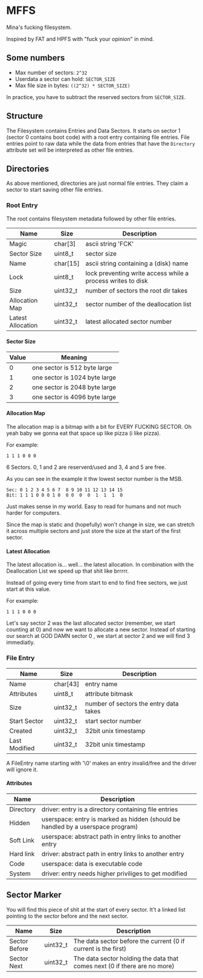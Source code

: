 # MFFS

Mina's fucking filesystem.

Inspired by FAT and HPFS with "fuck your opinion" in mind.


## Some numbers

- Max number of sectors: `2^32`
- Userdata a sector can hold: `SECTOR_SIZE`
- Max file size in bytes: `((2^32) * SECTOR_SIZE)`

In practice, you have to subtract the reserved sectors from `SECTOR_SIZE`.


## Structure

The Filesystem contains Entries and Data Sectors.
It starts on sector 1 (sector 0 contains boot code) with a root entry containing file entries.
File entries point to raw data while the data from entries that have the `Directory` attribute set will be interpreted as other file entries. 


## Directories

As above mentioned, directories are just normal file entries.
They claim a sector to start saving other file entries.


### Root Entry

The root contains filesystem metadata followed by other file entries.

| Name | Size | Description |
| ---- | ---- | ----------- |
| Magic | char[3] | ascii string 'FCK' |
| Sector Size | uint8_t | sector size |
| Name | char[15] | ascii string containing a (disk) name |
| Lock | uint8_t | lock preventing write access while a process writes to disk |
| Size | uint32_t | number of sectors the root dir takes |
| Allocation Map | uint32_t | sector number of the deallocation list |
| Latest Allocation | uint32_t | latest allocated sector number |


#### Sector Size

| Value | Meaning |
| ----- | ------- |
| 0 | one sector is 512 byte large |
| 1 | one sector is 1024 byte large |
| 2 | one sector is 2048 byte large |
| 3 | one sector is 4096 byte large |


#### Allocation Map

The allocation map is a bitmap with a bit for EVERY FUCKING SECTOR. Oh yeah baby we gonna eat that space up like pizza (i like pizza).

For example:
```
1 1 1 0 0 0
```

6 Sectors. 0, 1 and 2 are reserverd/used and 3, 4 and 5 are free.

As you can see in the example it thw lowest sector number is the MSB.

```
Sec: 0 1 2 3 4 5 6 7  8 9 10 11 12 13 14 15
Bit: 1 1 1 0 0 0 1 0  0 0  0  0  1  1  1  0
```

Just makes sense in my world. Easy to read for humans and not much harder for computers.

Since the map is static and (hopefully) won't change in size, we can stretch it across multiple sectors and just store the size at the start of the first sector.

#### Latest Allocation

The latest allocation is... well... the latest allocation. In combination with the Deallocation List we speed up that shit like brrrrr.

Instead of going every time from start to end to find free sectors, we just start at this value.

For example:
```
1 1 1 0 0 0
```

Let's say sector 2 was the last allocated sector (remember, we start counting at 0) and now we want to allocate a new sector. Instead of starting our search at GOD DAMN sector 0 , we start at sector 2 and we will find 3 immediatly.


### File Entry

| Name | Size | Description |
| ---- | ---- | ----------- |
| Name | char[43] | entry name |
| Attributes | uint8_t | attribute bitmask |
| Size | uint32_t | number of sectors the entry data takes |
| Start Sector | uint32_t | start sector number |
| Created | uint32_t | 32bit unix timestamp |
| Last Modified | uint32_t | 32bit unix timestamp |

A FileEntry name starting with '\0' makes an entry invalid/free and the driver will ignore it.

#### Attributes

| Name | Description |
| ---- | ----------- |
| Directory | driver: entry is a directory containing file entries |
| Hidden | userspace: entry is marked as hidden (should be handled by a userspace program) |
| Soft Link | userspace: abstract path in entry links to another entry | 
| Hard link | driver: abstract path in entry links to another entry |
| Code | userspace: data is executable code |
| System | driver: entry needs higher priviliges to get modified |


## Sector Marker

You will find this piece of shit at the start of every sector. It't a linked list pointing to the sector before and the next sector.

| Name | Size | Description |
| ---- | ---- | ----------- |
| Sector Before | uint32_t | The data sector before the current (0 if current is the first) |
| Sector Next | uint32_t | The data sector holding the data that comes next (0 if there are no more) |

